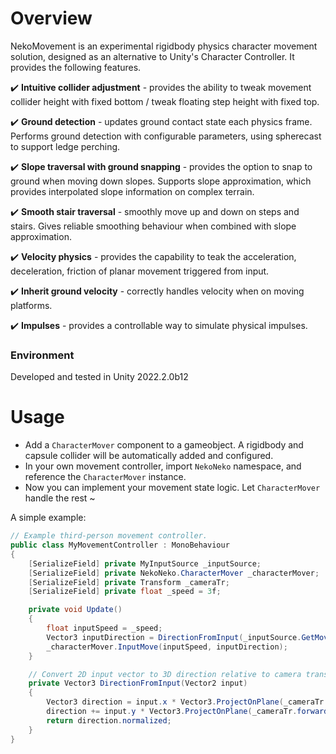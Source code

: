 # Overview
NekoMovement is an experimental rigidbody physics character movement solution, designed as an alternative to Unity's Character Controller. It provides the following features.

:heavy_check_mark: **Intuitive collider adjustment** - provides the ability to tweak movement collider height with fixed bottom / tweak floating step height with fixed top.

:heavy_check_mark: **Ground detection** - updates ground contact state each physics frame. Performs ground detection with configurable parameters, using spherecast to support ledge perching.

:heavy_check_mark: **Slope traversal with ground snapping** - provides the option to snap to ground when moving down slopes. Supports slope approximation, which provides interpolated slope information on complex terrain.

:heavy_check_mark: **Smooth stair traversal** - smoothly move up and down on steps and stairs. Gives reliable smoothing behaviour when combined with slope approximation. 

:heavy_check_mark: **Velocity physics** - provides the capability to teak the acceleration, deceleration, friction of planar movement triggered from input.

:heavy_check_mark: **Inherit ground velocity** - correctly handles velocity when on moving platforms.

:heavy_check_mark: **Impulses** - provides a controllable way to simulate physical impulses.


### Environment

Developed and tested in Unity 2022.2.0b12

# Usage

- Add a `CharacterMover` component to a gameobject. A rigidbody and capsule collider will be automatically added and configured.
- In your own movement controller, import `NekoNeko` namespace, and reference the `CharacterMover` instance.
- Now you can implement your movement state logic. Let `CharacterMover` handle the rest ~

A simple example:
```csharp
// Example third-person movement controller.
public class MyMovementController : MonoBehaviour
{
    [SerializeField] private MyInputSource _inputSource;
    [SerializeField] private NekoNeko.CharacterMover _characterMover;
    [SerializeField] private Transform _cameraTr;
    [SerializeField] private float _speed = 3f;

    private void Update()
    {
        float inputSpeed = _speed;
        Vector3 inputDirection = DirectionFromInput(_inputSource.GetMovementInput());
        _characterMover.InputMove(inputSpeed, inputDirection);
    }

    // Convert 2D input vector to 3D direction relative to camera transform.
    private Vector3 DirectionFromInput(Vector2 input)
    {
        Vector3 direction = input.x * Vector3.ProjectOnPlane(_cameraTr.right, Vector3.up);
        direction += input.y * Vector3.ProjectOnPlane(_cameraTr.forward, Vector3.up);
        return direction.normalized;
    }
}
```